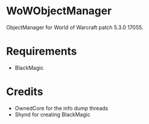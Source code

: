 WoWObjectManager
================

ObjectManager for World of Warcraft patch 5.3.0 17055.


Requirements
================

* BlackMagic

Credits
================

* OwnedCore for the info dump threads
* Shynd for creating BlackMagic
